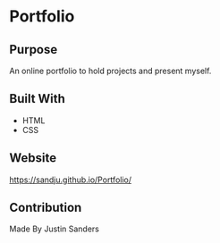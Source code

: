 # Portfolio
## Purpose
An online portfolio to hold projects and present myself.

## Built With
* HTML
* CSS

## Website
https://sandju.github.io/Portfolio/

## Contribution
Made By Justin Sanders
